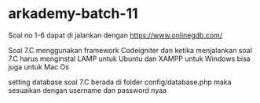 # arkademy-batch-11

Soal no 1-6 dapat di jalankan dengan https://www.onlinegdb.com/

Soal 7.C menggunakan framework Codeigniter dan ketika menjalankan soal 7.C harus menginstal LAMP untuk Ubuntu dan XAMPP untuk Windows bisa juga untuk Mac Os

setting database soal 7.C berada di folder config/database.php maka sesuaikan dengan username dan password nyaa
